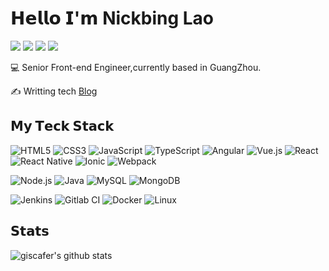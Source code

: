 # 𝗛𝗲𝗹𝗹𝗼 𝗜'𝗺 Nickbing Lao

[![](https://img.shields.io/badge/-@nickbinglao-%231DA1F2?style=flat-square&logo=twitter&logoColor=ffffff)](https://twitter.com/nickbinglao)
[![](https://img.shields.io/badge/-@giscafer-%23181717?style=flat-square&logo=github)](https://github.com/giscafer)
[![](https://img.shields.io/badge/-@giscafer-%23000000?style=flat-square&logo=zhihu)](https://www.zhihu.com/people/giscafer)
[![](https://img.shields.io/website?color=0ab9e6&style=flat-square&up_message=giscafer.com&url=http%3A%2F%2Fgiscafer.com)](http://giscafer.com)

:computer: Senior Front-end Engineer,currently based in GuangZhou.

:writing_hand: Writting tech [Blog](https://github.com/giscafer/front-end-manual/issues)

## 𝗠𝘆 𝗧𝗲𝗰𝗸 𝗦𝘁𝗮𝗰𝗸

![HTML5](https://img.shields.io/badge/-HTML5-%23E44D27?style=flat-square&logo=html5&logoColor=ffffff)
![CSS3](https://img.shields.io/badge/-CSS3-%231572B6?style=flat-square&logo=css3)
![JavaScript](https://img.shields.io/badge/-JavaScript-%23FFC107?style=flat-square&logo=javascript&logoColor=000000&labelColor=%23FFC107&color=%23FFC107)
![TypeScript](https://img.shields.io/badge/-TypeScript-%23282C34?style=flat-square&logo=TypeScript&logoColor=%231572B6&labelColor=%23282C34&color=%23282C34)
![Angular](https://img.shields.io/badge/-Angular-%231572B6?style=flat-square&logo=Angular&logoColor=red&labelColor=%23E44D27f)
![Vue.js](https://img.shields.io/badge/-Vue.js-%232c3e50?style=flat-square&logo=Vue.js)
![React](https://img.shields.io/badge/-React-%23282C34?style=flat-square&logo=react)
![React Native](https://img.shields.io/badge/-React%20Native-%23282C34?style=flat-square&logo=react)
![Ionic](https://img.shields.io/badge/-Ionic-%23282C34?style=flat-square&logo=Ionic)
![Webpack](https://img.shields.io/badge/-Webpack-%232C3A42?style=flat-square&logo=webpack)

![Node.js](https://img.shields.io/badge/-Node.js-%23282C34?style=flat-square&logo=Node.js)
![Java](https://img.shields.io/badge/-Java-%23282C34?style=flat-square&logo=Java&logoColor=orange)
![MySQL](https://img.shields.io/badge/-MySQL-%232C3A42?style=flat-square&logo=mysql&logoColor=%23ffffff)
![MongoDB](https://img.shields.io/badge/-MongoDB-%232C3A42?style=flat-square&logo=MongoDB&logoColor=green)

![Jenkins](https://img.shields.io/badge/-Jenkins-%231a202c?style=flat-square&logo=Jenkins)
![Gitlab CI](https://img.shields.io/badge/-Gitlab%20CI-%231a202c?style=flat-square&logo=gitlab)
![Docker](https://img.shields.io/badge/-Docker-%231a202c?style=flat-square&logo=Docker)
![Linux](https://img.shields.io/badge/-Linux-%231a202c?style=flat-square&logo=Linux)

## 𝗦𝘁𝗮𝘁𝘀

![giscafer's github stats](https://github-readme-stats.vercel.app/api?username=giscafer&show_icons=true&theme=dracula)
